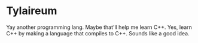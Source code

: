 # Tylaireum

Yay another programming lang. Maybe that'll help me learn C++. Yes, learn C++ by making a language that compiles to C++. Sounds like a good idea.
